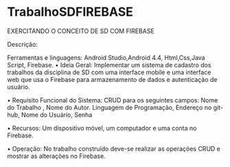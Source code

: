 # TrabalhoSDFIREBASE
 EXERCITANDO O CONCEITO DE SD COM FIREBASE
 
 Descrição: 

Ferramentas e linguagens: Android Studio,Android 4.4, Html,Css,Java Script, Firebase. 
• Ideia Geral: Implementar um sistema de cadastro dos trabalhos da disciplina de SD com uma interface mobile e uma interface web que usa   o Firebase para armazenamento de dados e autenticação de usuário.


• Requisito Funcional do Sistema: CRUD para os seguintes campos: Nome do Trabalho , Nome do Autor. Linguagem de Programação, Endereço no   git-hub, Nome do Usuário, Senha 


• Recursos: Um dispositivo móvel, um computador e uma conta no Firebase. 


• Operação: No trabalho construído deve-se realizar as operações CRUD e mostrar as alterações no Firebase.
